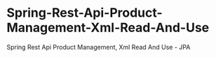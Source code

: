 # Spring-Rest-Api-Product-Management-Xml-Read-And-Use
Spring Rest Api Product Management, Xml Read And Use - JPA
